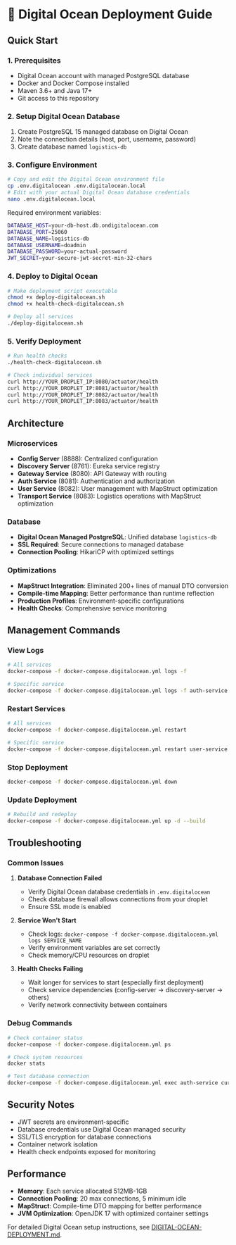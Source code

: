 # 🌊 Digital Ocean Deployment Guide

## Quick Start

### 1. Prerequisites
- Digital Ocean account with managed PostgreSQL database
- Docker and Docker Compose installed
- Maven 3.6+ and Java 17+
- Git access to this repository

### 2. Setup Digital Ocean Database
1. Create PostgreSQL 15 managed database on Digital Ocean
2. Note the connection details (host, port, username, password)
3. Create database named `logistics-db`

### 3. Configure Environment
```bash
# Copy and edit the Digital Ocean environment file
cp .env.digitalocean .env.digitalocean.local
# Edit with your actual Digital Ocean database credentials
nano .env.digitalocean.local
```

Required environment variables:
```bash
DATABASE_HOST=your-db-host.db.ondigitalocean.com
DATABASE_PORT=25060
DATABASE_NAME=logistics-db
DATABASE_USERNAME=doadmin
DATABASE_PASSWORD=your-actual-password
JWT_SECRET=your-secure-jwt-secret-min-32-chars
```

### 4. Deploy to Digital Ocean
```bash
# Make deployment script executable
chmod +x deploy-digitalocean.sh
chmod +x health-check-digitalocean.sh

# Deploy all services
./deploy-digitalocean.sh
```

### 5. Verify Deployment
```bash
# Run health checks
./health-check-digitalocean.sh

# Check individual services
curl http://YOUR_DROPLET_IP:8080/actuator/health
curl http://YOUR_DROPLET_IP:8081/actuator/health
curl http://YOUR_DROPLET_IP:8082/actuator/health
curl http://YOUR_DROPLET_IP:8083/actuator/health
```

## Architecture

### Microservices
- **Config Server** (8888): Centralized configuration
- **Discovery Server** (8761): Eureka service registry
- **Gateway Service** (8080): API Gateway with routing
- **Auth Service** (8081): Authentication and authorization
- **User Service** (8082): User management with MapStruct optimization
- **Transport Service** (8083): Logistics operations with MapStruct optimization

### Database
- **Digital Ocean Managed PostgreSQL**: Unified database `logistics-db`
- **SSL Required**: Secure connections to managed database
- **Connection Pooling**: HikariCP with optimized settings

### Optimizations
- **MapStruct Integration**: Eliminated 200+ lines of manual DTO conversion
- **Compile-time Mapping**: Better performance than runtime reflection
- **Production Profiles**: Environment-specific configurations
- **Health Checks**: Comprehensive service monitoring

## Management Commands

### View Logs
```bash
# All services
docker-compose -f docker-compose.digitalocean.yml logs -f

# Specific service
docker-compose -f docker-compose.digitalocean.yml logs -f auth-service
```

### Restart Services
```bash
# All services
docker-compose -f docker-compose.digitalocean.yml restart

# Specific service
docker-compose -f docker-compose.digitalocean.yml restart user-service
```

### Stop Deployment
```bash
docker-compose -f docker-compose.digitalocean.yml down
```

### Update Deployment
```bash
# Rebuild and redeploy
docker-compose -f docker-compose.digitalocean.yml up -d --build
```

## Troubleshooting

### Common Issues

1. **Database Connection Failed**
   - Verify Digital Ocean database credentials in `.env.digitalocean`
   - Check database firewall allows connections from your droplet
   - Ensure SSL mode is enabled

2. **Service Won't Start**
   - Check logs: `docker-compose -f docker-compose.digitalocean.yml logs SERVICE_NAME`
   - Verify environment variables are set correctly
   - Check memory/CPU resources on droplet

3. **Health Checks Failing**
   - Wait longer for services to start (especially first deployment)
   - Check service dependencies (config-server → discovery-server → others)
   - Verify network connectivity between containers

### Debug Commands
```bash
# Check container status
docker-compose -f docker-compose.digitalocean.yml ps

# Check system resources
docker stats

# Test database connection
docker-compose -f docker-compose.digitalocean.yml exec auth-service curl http://localhost:8081/actuator/health
```

## Security Notes

- JWT secrets are environment-specific
- Database credentials use Digital Ocean managed security
- SSL/TLS encryption for database connections
- Container network isolation
- Health check endpoints exposed for monitoring

## Performance

- **Memory**: Each service allocated 512MB-1GB
- **Connection Pooling**: 20 max connections, 5 minimum idle
- **MapStruct**: Compile-time DTO mapping for better performance
- **JVM Optimization**: OpenJDK 17 with optimized container settings

For detailed Digital Ocean setup instructions, see [DIGITAL-OCEAN-DEPLOYMENT.md](./DIGITAL-OCEAN-DEPLOYMENT.md).
